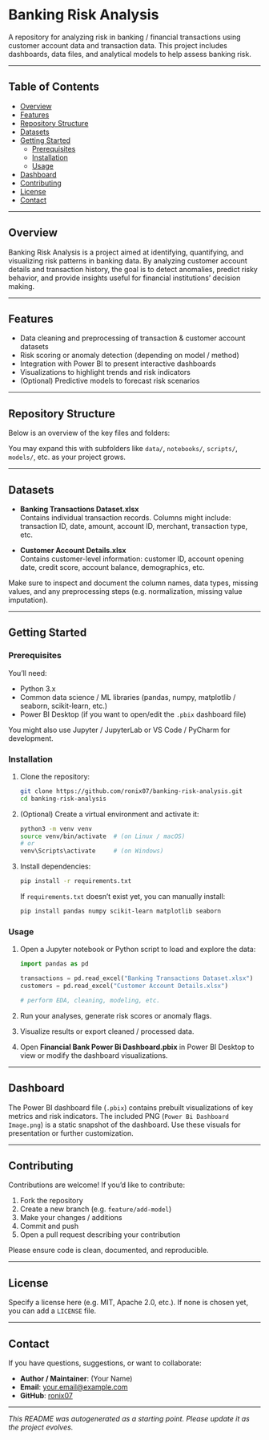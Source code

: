 # Banking Risk Analysis

A repository for analyzing risk in banking / financial transactions using customer account data and transaction data. This project includes dashboards, data files, and analytical models to help assess banking risk.

---

## Table of Contents

- [Overview](#overview)  
- [Features](#features)  
- [Repository Structure](#repository-structure)  
- [Datasets](#datasets)  
- [Getting Started](#getting-started)  
  - [Prerequisites](#prerequisites)  
  - [Installation](#installation)  
  - [Usage](#usage)  
- [Dashboard](#dashboard)  
- [Contributing](#contributing)  
- [License](#license)  
- [Contact](#contact)  

---

## Overview

Banking Risk Analysis is a project aimed at identifying, quantifying, and visualizing risk patterns in banking data. By analyzing customer account details and transaction history, the goal is to detect anomalies, predict risky behavior, and provide insights useful for financial institutions’ decision making.

---

## Features

- Data cleaning and preprocessing of transaction & customer account datasets  
- Risk scoring or anomaly detection (depending on model / method)  
- Integration with Power BI to present interactive dashboards  
- Visualizations to highlight trends and risk indicators  
- (Optional) Predictive models to forecast risk scenarios  

---

## Repository Structure

Below is an overview of the key files and folders:






You may expand this with subfolders like `data/`, `notebooks/`, `scripts/`, `models/`, etc. as your project grows.

---

## Datasets

- **Banking Transactions Dataset.xlsx**  
  Contains individual transaction records. Columns might include: transaction ID, date, amount, account ID, merchant, transaction type, etc.

- **Customer Account Details.xlsx**  
  Contains customer-level information: customer ID, account opening date, credit score, account balance, demographics, etc.

Make sure to inspect and document the column names, data types, missing values, and any preprocessing steps (e.g. normalization, missing value imputation).

---

## Getting Started

### Prerequisites

You’ll need:

- Python 3.x  
- Common data science / ML libraries (pandas, numpy, matplotlib / seaborn, scikit-learn, etc.)  
- Power BI Desktop (if you want to open/edit the `.pbix` dashboard file)  

You might also use Jupyter / JupyterLab or VS Code / PyCharm for development.

### Installation

1. Clone the repository:

    ```bash
    git clone https://github.com/ronix07/banking-risk-analysis.git
    cd banking-risk-analysis
    ```

2. (Optional) Create a virtual environment and activate it:

    ```bash
    python3 -m venv venv
    source venv/bin/activate  # (on Linux / macOS)
    # or
    venv\Scripts\activate     # (on Windows)
    ```

3. Install dependencies:

    ```bash
    pip install -r requirements.txt
    ```

   If `requirements.txt` doesn’t exist yet, you can manually install:

    ```bash
    pip install pandas numpy scikit-learn matplotlib seaborn
    ```

### Usage

1. Open a Jupyter notebook or Python script to load and explore the data:

    ```python
    import pandas as pd

    transactions = pd.read_excel("Banking Transactions Dataset.xlsx")
    customers = pd.read_excel("Customer Account Details.xlsx")

    # perform EDA, cleaning, modeling, etc.
    ```

2. Run your analyses, generate risk scores or anomaly flags.

3. Visualize results or export cleaned / processed data.

4. Open **Financial Bank Power Bi Dashboard.pbix** in Power BI Desktop to view or modify the dashboard visualizations.

---

## Dashboard

The Power BI dashboard file (`.pbix`) contains prebuilt visualizations of key metrics and risk indicators. The included PNG (`Power Bi Dashboard Image.png`) is a static snapshot of the dashboard. Use these visuals for presentation or further customization.

---

## Contributing

Contributions are welcome! If you’d like to contribute:

1. Fork the repository  
2. Create a new branch (e.g. `feature/add-model`)  
3. Make your changes / additions  
4. Commit and push  
5. Open a pull request describing your contribution  

Please ensure code is clean, documented, and reproducible.  

---

## License

Specify a license here (e.g. MIT, Apache 2.0, etc.). If none is chosen yet, you can add a `LICENSE` file.

---

## Contact

If you have questions, suggestions, or want to collaborate:

- **Author / Maintainer**: (Your Name)  
- **Email**: your.email@example.com  
- **GitHub**: [ronix07](https://github.com/ronix07)  

---

*This README was autogenerated as a starting point. Please update it as the project evolves.*  
